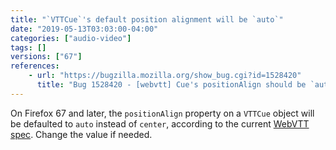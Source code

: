 ```yaml
---
title: "`VTTCue`'s default position alignment will be `auto`"
date: "2019-05-13T03:03:00-04:00"
categories: ["audio-video"]
tags: []
versions: ["67"]
references:
    - url: "https://bugzilla.mozilla.org/show_bug.cgi?id=1528420"
      title: "Bug 1528420 - [webvtt] Cue's positionAlign should be `auto` by default"
---
```

On Firefox 67 and later, the `positionAlign` property on a `VTTCue` object will be defaulted to `auto` instead of `center`, according to the current [WebVTT spec](https://w3c.github.io/webvtt/#webvtt-cue-position-alignment). Change the value if needed.
